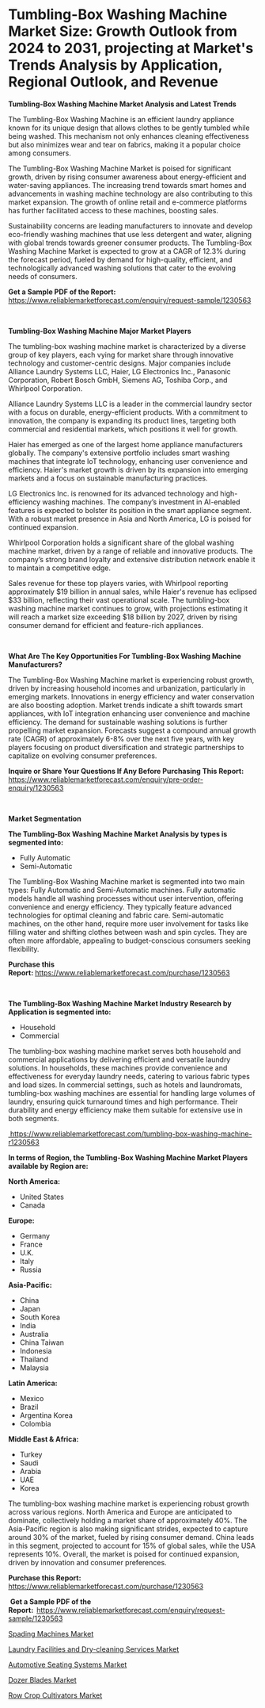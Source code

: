 <p><h1>Tumbling-Box Washing Machine Market Size: Growth Outlook from 2024 to 2031, projecting at Market's Trends Analysis by Application, Regional Outlook, and Revenue</h1></p><p><strong>Tumbling-Box Washing Machine Market Analysis and Latest Trends</strong></p>
<p><p>The Tumbling-Box Washing Machine is an efficient laundry appliance known for its unique design that allows clothes to be gently tumbled while being washed. This mechanism not only enhances cleaning effectiveness but also minimizes wear and tear on fabrics, making it a popular choice among consumers.</p><p>The Tumbling-Box Washing Machine Market is poised for significant growth, driven by rising consumer awareness about energy-efficient and water-saving appliances. The increasing trend towards smart homes and advancements in washing machine technology are also contributing to this market expansion. The growth of online retail and e-commerce platforms has further facilitated access to these machines, boosting sales. </p><p>Sustainability concerns are leading manufacturers to innovate and develop eco-friendly washing machines that use less detergent and water, aligning with global trends towards greener consumer products. The Tumbling-Box Washing Machine Market is expected to grow at a CAGR of 12.3% during the forecast period, fueled by demand for high-quality, efficient, and technologically advanced washing solutions that cater to the evolving needs of consumers.</p></p>
<p><strong>Get a Sample PDF of the Report:&nbsp;</strong> <a href="https://www.reliablemarketforecast.com/enquiry/request-sample/1230563?utm_campaign=1578&utm_medium=2&utm_source=Github&utm_content=ia&utm_term=15102024&utm_id=tumbling-box-washing-machine">https://www.reliablemarketforecast.com/enquiry/request-sample/1230563</a></p>
<p>&nbsp;</p>
<p><strong>Tumbling-Box Washing Machine Major Market Players</strong></p>
<p><p>The tumbling-box washing machine market is characterized by a diverse group of key players, each vying for market share through innovative technology and customer-centric designs. Major companies include Alliance Laundry Systems LLC, Haier, LG Electronics Inc., Panasonic Corporation, Robert Bosch GmbH, Siemens AG, Toshiba Corp., and Whirlpool Corporation.</p><p>Alliance Laundry Systems LLC is a leader in the commercial laundry sector with a focus on durable, energy-efficient products. With a commitment to innovation, the company is expanding its product lines, targeting both commercial and residential markets, which positions it well for growth.</p><p>Haier has emerged as one of the largest home appliance manufacturers globally. The company's extensive portfolio includes smart washing machines that integrate IoT technology, enhancing user convenience and efficiency. Haier's market growth is driven by its expansion into emerging markets and a focus on sustainable manufacturing practices.</p><p>LG Electronics Inc. is renowned for its advanced technology and high-efficiency washing machines. The company’s investment in AI-enabled features is expected to bolster its position in the smart appliance segment. With a robust market presence in Asia and North America, LG is poised for continued expansion.</p><p>Whirlpool Corporation holds a significant share of the global washing machine market, driven by a range of reliable and innovative products. The company’s strong brand loyalty and extensive distribution network enable it to maintain a competitive edge.</p><p>Sales revenue for these top players varies, with Whirlpool reporting approximately $19 billion in annual sales, while Haier's revenue has eclipsed $33 billion, reflecting their vast operational scale. The tumbling-box washing machine market continues to grow, with projections estimating it will reach a market size exceeding $18 billion by 2027, driven by rising consumer demand for efficient and feature-rich appliances.</p></p>
<p>&nbsp;</p>
<p><strong>What Are The Key Opportunities For Tumbling-Box Washing Machine Manufacturers?</strong></p>
<p><p>The Tumbling-Box Washing Machine market is experiencing robust growth, driven by increasing household incomes and urbanization, particularly in emerging markets. Innovations in energy efficiency and water conservation are also boosting adoption. Market trends indicate a shift towards smart appliances, with IoT integration enhancing user convenience and machine efficiency. The demand for sustainable washing solutions is further propelling market expansion. Forecasts suggest a compound annual growth rate (CAGR) of approximately 6-8% over the next five years, with key players focusing on product diversification and strategic partnerships to capitalize on evolving consumer preferences.</p></p>
<p><strong>Inquire or Share Your Questions If Any Before Purchasing This Report:</strong> <a href="https://www.reliablemarketforecast.com/enquiry/pre-order-enquiry/1230563?utm_campaign=1578&utm_medium=2&utm_source=Github&utm_content=ia&utm_term=15102024&utm_id=tumbling-box-washing-machine">https://www.reliablemarketforecast.com/enquiry/pre-order-enquiry/1230563</a></p>
<p>&nbsp;</p>
<p><strong>Market Segmentation</strong></p>
<p><strong>The Tumbling-Box Washing Machine Market Analysis by types is segmented into:</strong></p>
<p><ul><li>Fully Automatic</li><li>Semi-Automatic</li></ul></p>
<p><p>The Tumbling-Box Washing Machine market is segmented into two main types: Fully Automatic and Semi-Automatic machines. Fully automatic models handle all washing processes without user intervention, offering convenience and energy efficiency. They typically feature advanced technologies for optimal cleaning and fabric care. Semi-automatic machines, on the other hand, require more user involvement for tasks like filling water and shifting clothes between wash and spin cycles. They are often more affordable, appealing to budget-conscious consumers seeking flexibility.</p></p>
<p><strong>Purchase this Report:&nbsp;</strong><a href="https://www.reliablemarketforecast.com/purchase/1230563?utm_campaign=1578&utm_medium=2&utm_source=Github&utm_content=ia&utm_term=15102024&utm_id=tumbling-box-washing-machine">https://www.reliablemarketforecast.com/purchase/1230563</a></p>
<p>&nbsp;</p>
<p><strong>The Tumbling-Box Washing Machine Market Industry Research by Application is segmented into:</strong></p>
<p><ul><li>Household</li><li>Commercial</li></ul></p>
<p><p>The tumbling-box washing machine market serves both household and commercial applications by delivering efficient and versatile laundry solutions. In households, these machines provide convenience and effectiveness for everyday laundry needs, catering to various fabric types and load sizes. In commercial settings, such as hotels and laundromats, tumbling-box washing machines are essential for handling large volumes of laundry, ensuring quick turnaround times and high performance. Their durability and energy efficiency make them suitable for extensive use in both segments.</p></p>
<p><a href="https://www.reliablemarketforecast.com/tumbling-box-washing-machine-r1230563?utm_campaign=1578&utm_medium=2&utm_source=Github&utm_content=ia&utm_term=15102024&utm_id=tumbling-box-washing-machine">&nbsp;https://www.reliablemarketforecast.com/tumbling-box-washing-machine-r1230563</a></p>
<p><strong>In terms of Region, the Tumbling-Box Washing Machine Market Players available by Region are:</strong></p>
<p>
    <p> <strong> North America: </strong>
        <ul>
            <li>United States</li>
            <li>Canada</li>
        </ul>
        </p> 
    <p> <strong> Europe: </strong>
        <ul>
            <li>Germany</li>
            <li>France</li>
            <li>U.K.</li>
            <li>Italy</li>
            <li>Russia</li>
        </ul>
        </p> 
    <p> <strong> Asia-Pacific: </strong>
        <ul>
            <li>China</li>
            <li>Japan</li>
            <li>South Korea</li>
            <li>India</li>
            <li>Australia</li>
            <li>China Taiwan</li>
            <li>Indonesia</li>
            <li>Thailand</li>
            <li>Malaysia</li>
        </ul>
        </p> 
    <p> <strong> Latin America: </strong>
        <ul>
            <li>Mexico</li>
            <li>Brazil</li>
            <li>Argentina Korea</li>
            <li>Colombia</li>
        </ul>
        </p> 
    <p> <strong> Middle East & Africa: </strong>
        <ul>
            <li>Turkey</li>
            <li>Saudi</li>
            <li>Arabia</li>
            <li>UAE</li>
            <li>Korea</li>
        </ul>
    </p>
    </p>
<p><p>The tumbling-box washing machine market is experiencing robust growth across various regions. North America and Europe are anticipated to dominate, collectively holding a market share of approximately 40%. The Asia-Pacific region is also making significant strides, expected to capture around 30% of the market, fueled by rising consumer demand. China leads in this segment, projected to account for 15% of global sales, while the USA represents 10%. Overall, the market is poised for continued expansion, driven by innovation and consumer preferences.</p></p>
<p><strong>Purchase this Report: </strong><a href="https://www.reliablemarketforecast.com/purchase/1230563?utm_campaign=1578&utm_medium=2&utm_source=Github&utm_content=ia&utm_term=15102024&utm_id=tumbling-box-washing-machine">https://www.reliablemarketforecast.com/purchase/1230563</a></p>
<p>&nbsp;<strong>Get a Sample PDF of the Report:&nbsp;&nbsp;</strong><a href="https://www.reliablemarketforecast.com/enquiry/request-sample/1230563?utm_campaign=1578&utm_medium=2&utm_source=Github&utm_content=ia&utm_term=15102024&utm_id=tumbling-box-washing-machine">https://www.reliablemarketforecast.com/enquiry/request-sample/1230563</a></p>
<p><strong></strong></p>
<p><p><a href="https://www.linkedin.com/pulse/decoding-spading-machines-industry-dynamics-strategic-imperatives-kn49c?utm_campaign=1578&utm_medium=2&utm_source=Github&utm_content=ia&utm_term=15102024&utm_id=tumbling-box-washing-machine">Spading Machines Market</a></p><p><a href="https://github.com/BellAuer/Market-Research-Report-List-1/blob/main/laundry-facilities-and-dry-cleaning-services-market.md?utm_campaign=1578&utm_medium=2&utm_source=Github&utm_content=ia&utm_term=15102024&utm_id=tumbling-box-washing-machine">Laundry Facilities and Dry-cleaning Services Market</a></p><p><a href="https://www.linkedin.com/pulse/automotive-seating-systems-market-size-share-analysis-growth-tcbjf?utm_campaign=1578&utm_medium=2&utm_source=Github&utm_content=ia&utm_term=15102024&utm_id=tumbling-box-washing-machine">Automotive Seating Systems Market</a></p><p><a href="https://www.linkedin.com/pulse/strategic-insights-global-dozer-blades-market-trends-2024-kujge?utm_campaign=1578&utm_medium=2&utm_source=Github&utm_content=ia&utm_term=15102024&utm_id=tumbling-box-washing-machine">Dozer Blades Market</a></p><p><a href="https://www.linkedin.com/pulse/comprehensive-row-crop-cultivators-market-report-regional-aalwc?utm_campaign=1578&utm_medium=2&utm_source=Github&utm_content=ia&utm_term=15102024&utm_id=tumbling-box-washing-machine">Row Crop Cultivators Market</a></p></p>